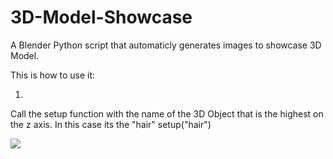 # 3D-Model-Showcase
 A Blender Python script that automaticly generates images to showcase 3D Model.


This is how to use it:

1.
Call the setup function with the name of the 3D Object that is the highest on the z axis. In this case its the "hair"
setup("hair")

![](https://gyazo.com/fc015e69b6c9a51103d841b3cfbefa4a.png)



